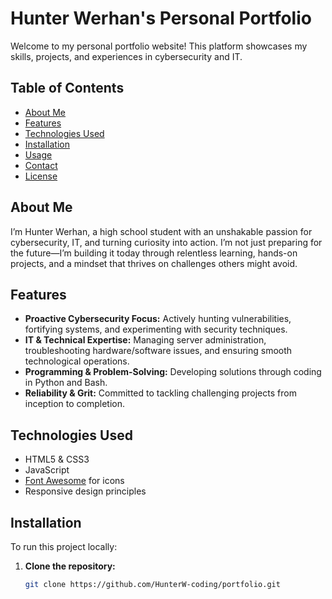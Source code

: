 # Hunter Werhan's Personal Portfolio

Welcome to my personal portfolio website! This platform showcases my skills, projects, and experiences in cybersecurity and IT.

## Table of Contents

- [About Me](#about-me)
- [Features](#features)
- [Technologies Used](#technologies-used)
- [Installation](#installation)
- [Usage](#usage)
- [Contact](#contact)
- [License](#license)

## About Me

I’m Hunter Werhan, a high school student with an unshakable passion for cybersecurity, IT, and turning curiosity into action. I’m not just preparing for the future—I’m building it today through relentless learning, hands-on projects, and a mindset that thrives on challenges others might avoid.

## Features

- **Proactive Cybersecurity Focus:** Actively hunting vulnerabilities, fortifying systems, and experimenting with security techniques.
- **IT & Technical Expertise:** Managing server administration, troubleshooting hardware/software issues, and ensuring smooth technological operations.
- **Programming & Problem-Solving:** Developing solutions through coding in Python and Bash.
- **Reliability & Grit:** Committed to tackling challenging projects from inception to completion.

## Technologies Used

- HTML5 & CSS3
- JavaScript
- [Font Awesome](https://cdnjs.cloudflare.com/ajax/libs/font-awesome/6.0.0/css/all.min.css) for icons
- Responsive design principles

## Installation

To run this project locally:

1. **Clone the repository:**

   ```bash
   git clone https://github.com/HunterW-coding/portfolio.git


